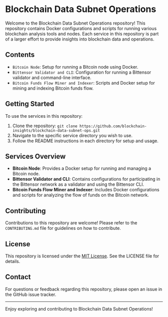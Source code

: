 
# Blockchain Data Subnet Operations

Welcome to the Blockchain Data Subnet Operations repository! This repository contains Docker configurations and scripts for running various blockchain analysis tools and nodes. Each service in this repository is part of a larger effort to provide insights into blockchain data and operations.

## Contents
- `Bitcoin Node`: Setup for running a Bitcoin node using Docker.
- `Bittensor Validator and CLI`: Configuration for running a Bittensor validator and command-line interface.
- `Bitcoin Funds Flow Miner and Indexer`: Scripts and Docker setup for mining and indexing Bitcoin funds flow.

## Getting Started
To use the services in this repository:
1. Clone the repository: `git clone https://github.com/blockchain-insights/blockchain-data-subnet-ops.git`
2. Navigate to the specific service directory you wish to use.
3. Follow the README instructions in each directory for setup and usage.

## Services Overview
- **Bitcoin Node**: Provides a Docker setup for running and managing a Bitcoin node.
- **Bittensor Validator and CLI**: Contains configurations for participating in the Bittensor network as a validator and using the Bittensor CLI.
- **Bitcoin Funds Flow Miner and Indexer**: Includes Docker configurations and scripts for analyzing the flow of funds on the Bitcoin network.

## Contributing
Contributions to this repository are welcome! Please refer to the `CONTRIBUTING.md` file for guidelines on how to contribute.

## License
This repository is licensed under the [MIT License](LICENSE). See the LICENSE file for details.

## Contact
For questions or feedback regarding this repository, please open an issue in the GitHub issue tracker.

---

Enjoy exploring and contributing to Blockchain Data Subnet Operations!
